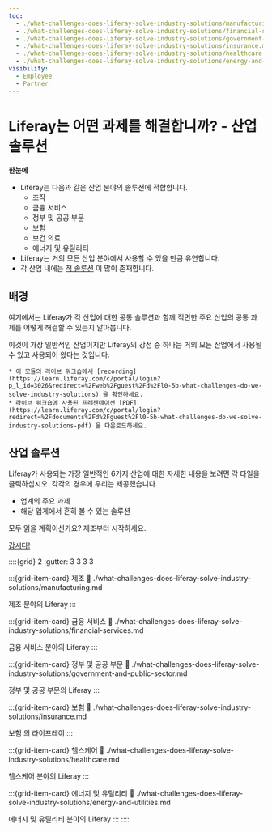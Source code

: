 ```yaml
---
toc:
  - ./what-challenges-does-liferay-solve-industry-solutions/manufacturing.md
  - ./what-challenges-does-liferay-solve-industry-solutions/financial-services.md
  - ./what-challenges-does-liferay-solve-industry-solutions/government-and-public-sector.md
  - ./what-challenges-does-liferay-solve-industry-solutions/insurance.md
  - ./what-challenges-does-liferay-solve-industry-solutions/healthcare.md
  - ./what-challenges-does-liferay-solve-industry-solutions/energy-and-utilities.md
visibility:
  - Employee
  - Partner
---
```

# Liferay는 어떤 과제를 해결합니까? - 산업 솔루션

**한눈에**

* Liferay는 다음과 같은 산업 분야의 솔루션에 적합합니다.
  * 조작
  * 금융 서비스
  * 정부 및 공공 부문
  * 보험
  * 보건 의료
  * 에너지 및 유틸리티
* Liferay는 거의 모든 산업 분야에서 사용할 수 있을 만큼 유연합니다.
* 각 산업 내에는 [적 솔루션](./what-challenges-does-liferay-solve-horizontal-solutions) 이 많이 존재합니다.

## 배경

여기에서는 Liferay가 각 산업에 대한 공통 솔루션과 함께 직면한 주요 산업의 공통 과제를 어떻게 해결할 수 있는지 알아봅니다.

이것이 가장 일반적인 산업이지만 Liferay의 강점 중 하나는 거의 모든 산업에서 사용될 수 있고 사용되어 왔다는 것입니다.

```{note}
* 이 모듈의 라이브 워크숍에서 [recording](https://learn.liferay.com/c/portal/login?p_l_id=3026&redirect=%2Fweb%2Fguest%2Fd%2Fl0-5b-what-challenges-do-we-solve-industry-solutions) 을 확인하세요.
* 라이브 워크숍에 사용된 프레젠테이션 [PDF](https://learn.liferay.com/c/portal/login?redirect=%2Fdocuments%2Fd%2Fguest%2Fl0-5b-what-challenges-do-we-solve-industry-solutions-pdf) 을 다운로드하세요.
```

## 산업 솔루션

Liferay가 사용되는 가장 일반적인 6가지 산업에 대한 자세한 내용을 보려면 각 타일을 클릭하십시오. 각각의 경우에 우리는 제공했습니다

* 업계의 주요 과제
* 해당 업계에서 흔히 볼 수 있는 솔루션

모두 읽을 계획이신가요? 제조부터 시작하세요.

[갑시다!](./what-challenges-does-liferay-solve-industry-solutions/manufacturing.md)

::::{grid} 2
:gutter: 3 3 3 3

:::{grid-item-card} 제조
:link: ./what-challenges-does-liferay-solve-industry-solutions/manufacturing.md

제조 분야의 Liferay
:::

:::{grid-item-card} 금융 서비스
:link: ./what-challenges-does-liferay-solve-industry-solutions/financial-services.md

금융 서비스 분야의 Liferay
:::

:::{grid-item-card} 정부 및 공공 부문
:link: ./what-challenges-does-liferay-solve-industry-solutions/government-and-public-sector.md

정부 및 공공 부문의 Liferay
:::

:::{grid-item-card} 보험
:link: ./what-challenges-does-liferay-solve-industry-solutions/insurance.md

보험 의 라이프레이
:::

:::{grid-item-card} 헬스케어
:link: ./what-challenges-does-liferay-solve-industry-solutions/healthcare.md

헬스케어 분야의 Liferay
:::

:::{grid-item-card} 에너지 및 유틸리티
:link: ./what-challenges-does-liferay-solve-industry-solutions/energy-and-utilities.md

에너지 및 유틸리티 분야의 Liferay
:::
::::
